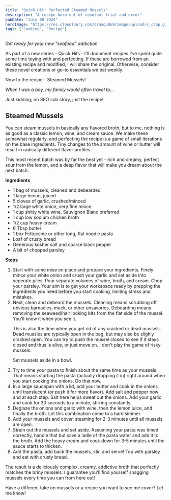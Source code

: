 ```yaml
---
title: "Quick Hit: Perfected Steamed Mussels"
description: "A recipe born out of cosntant trial and error"
pubDate: "July 09 2024"
heroImage: "https://res.cloudinary.com/draaqu0o9/image/upload/c_crop,g_center,h_800,w_1200/dsk1j7hizmeel3staxye.jpg"
tags: ["Cooking", "Recipe"]
---
```


<i>Get ready for your new "seafood" addiction</i>

As part of a new series - Quick Hits - I'll document recipes I've spent quite some time toying with and perfecting. If these are borrowed from an existing recipe and modified, I will share the original. Otherwise, consider these novel creations or go-to essentials we eat weekly.

Now to the recipe - Steamed Mussels!

<i>When I was a boy, my family would often travel to...</i>

Just kidding; no SEO sob story, just the recipe!

<h2>Steamed Mussels</h2>

You can steam mussels in basically any flavored broth, but to me, nothing is as good as a classic lemon, wine, and cream sauce. We make these somewhat regularly, and perfecting the recipe is a game of small iterations on the base ingredients. Tiny changes to the amount of wine or butter will result in radically different flavor profiles.

This most recent batch was by far the best yet - rich and creamy, perfect sour from the lemon, and a deep flavor that will make you dream about the next batch.

<b>Ingredients</b>

<ul>
<li>1 bag of mussels, cleaned and debearded</li>
<li>1 large lemon, juiced</li>
<li>5 cloves of garlic, crushed/minced</li>
<li>1/2 large white onion, very fine mince</li>
<li>1 cup shitty white wine, Sauvignon Blanc preferred</li>
<li>1 cup low sodium chicken broth</li>
<li>1/2 cup heavy cream</li>
<li>6 Tbsp butter</li>
<li>1 box Fettuccine or other long, flat noodle pasta</li>
<li>Loaf of crusty bread</li>
<li>Generous kosher salt and coarse black pepper</li>
<li>A bit of chopped parsley</li>
</ul>

<b>Steps</b>

<ol>
<li>Start with some mise en place and prepare your ingredients. Finely mince your white onion and crush your garlic and set aside into seperate piles. Pour separate volumes of wine, broth, and cream. Chop your parsley. Your aim is to get your workspace ready by prepping the ingredients you need before you start cooking, limiting stress and mistakes.</li>
<li>Next, clean and debeard the mussels. Cleaning means scrubbing off obvious barnacles, muck, or other unsavories. Debearding means removing the seaweed/hair looking bits from the flat side of the mussel. You'll know it when you see it.

This is also the time when you get rid of any cracked or dead mussels. Dead mussles are typically open in the bag, but may also be slighly cracked open. You can try to push the mussel closed to see if it stays closed and thus is alive, or just move on. I don't play the game of risky mussels.

Set mussels aside in a bowl.</li>
<li>Try to time your pasta to finish about the same time as your mussels. That means starting the pasta (actually dropping it in) right around when you start cooking the onions. Do that now.</li>
<li>In a large saucepan with a lid, add your butter and cook in the onions until translucent (or push it for more flavor). Add salt and pepper now and at each step. Salt here helps sweat out the onions. Add your garlic and cook for 30 seconds to a minute, stirring constantly.</li>
<li>Deglaze the onions and garlic with wine, then the lemon juice, and finally the broth. Let this combination come to a hard simmer.</li>
<li>Add your mussels and cover, steaming for 2-3 minutes until all mussels are open.</li>
<li>Strain out the mussels and set aside. Assuming your pasta was timed correctly, handle that but save a ladle of the pasta water and add it to the broth. Add the heavy cream and cook down for 3-5 minutes until the sauce starts to thicken.</li>
<li>Add the pasta, add back the mussels, stir, and serve! Top with parsley and eat with crusty bread.</li>
</ol>

The result is a deliciously complex, creamy, addictive broth that perfectly matches the briny mussels. I guarantee you'll find yourself snagging mussels every time you can from here out!

Have a different take on mussels or a recipe you want to see me cover? Let me know!
